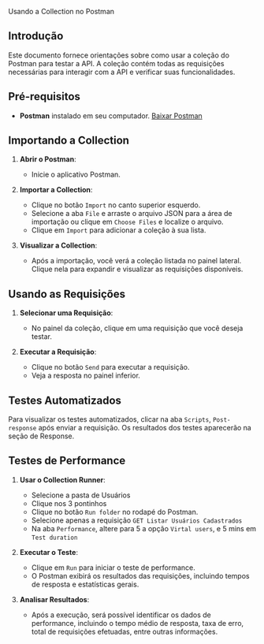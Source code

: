 Usando a Collection no Postman

## Introdução

Este documento fornece orientações sobre como usar a coleção do Postman para testar a API. A coleção contém todas as requisições necessárias para interagir com a API e verificar suas funcionalidades.

## Pré-requisitos

- **Postman** instalado em seu computador. [Baixar Postman](https://www.postman.com/downloads/)

## Importando a Collection

1. **Abrir o Postman**:
   - Inicie o aplicativo Postman.

2. **Importar a Collection**:
   - Clique no botão `Import` no canto superior esquerdo.
   - Selecione a aba `File` e arraste o arquivo JSON para a área de importação ou clique em `Choose Files` e localize o arquivo.
   - Clique em `Import` para adicionar a coleção à sua lista.

3. **Visualizar a Collection**:
   - Após a importação, você verá a coleção listada no painel lateral. Clique nela para expandir e visualizar as requisições disponíveis.

## Usando as Requisições

1. **Selecionar uma Requisição**:
   - No painel da coleção, clique em uma requisição que você deseja testar.

2. **Executar a Requisição**:
   - Clique no botão `Send` para executar a requisição.
   - Veja a resposta no painel inferior.

## Testes Automatizados

Para visualizar os testes automatizados, clicar na aba `Scripts`, `Post-response` após enviar a requisição. Os resultados dos testes aparecerão na seção de Response.

## Testes de Performance

1. **Usar o Collection Runner**:
   - Selecione a pasta de Usuários
   - Clique nos 3 pontinhos
   - Clique no botão `Run folder` no rodapé do Postman.
   - Selecione apenas a requisição `GET Listar Usuários Cadastrados`
   - Na aba `Performance`, altere para 5 a opção `Virtal users`, e 5 mins em `Test duration`

2. **Executar o Teste**:
   - Clique em `Run` para iniciar o teste de performance.
   - O Postman exibirá os resultados das requisições, incluindo tempos de resposta e estatísticas gerais.

5. **Analisar Resultados**:
   - Após a execução, será possível identificar os dados de performance, incluindo o tempo médio de resposta, taxa de erro, total de requisições efetuadas, entre outras informações.
